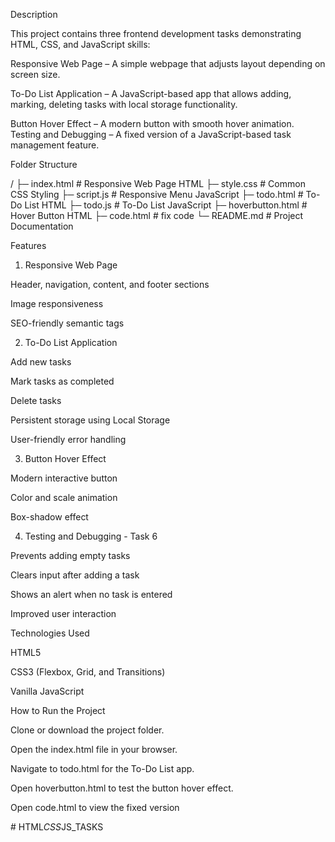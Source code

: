 Description

This project contains three frontend development tasks demonstrating HTML, CSS, and JavaScript skills:

Responsive Web Page – A simple webpage that adjusts layout depending on screen size.

To-Do List Application – A JavaScript-based app that allows adding, marking, deleting tasks with local storage functionality.

Button Hover Effect – A modern button with smooth hover animation.
Testing and Debugging – A fixed version of a JavaScript-based task management feature.

Folder Structure

/
├─ index.html           # Responsive Web Page HTML
├─ style.css           # Common CSS Styling
├─ script.js           # Responsive Menu JavaScript
├─ todo.html           # To-Do List HTML
├─ todo.js            # To-Do List JavaScript
├─ hoverbutton.html    # Hover Button HTML
├─   code.html        # fix code
└─ README.md          # Project Documentation

Features

1. Responsive Web Page

Header, navigation, content, and footer sections

Image responsiveness

SEO-friendly semantic tags

2. To-Do List Application

Add new tasks

Mark tasks as completed

Delete tasks

Persistent storage using Local Storage

User-friendly error handling

3. Button Hover Effect

Modern interactive button

Color and scale animation

Box-shadow effect

 4. Testing and Debugging - Task 6

 Prevents adding empty tasks
 
Clears input after adding a task
 
Shows an alert when no task is entered

Improved user interaction


Technologies Used

HTML5

CSS3 (Flexbox, Grid, and Transitions)

Vanilla JavaScript

How to Run the Project

Clone or download the project folder.

Open the index.html file in your browser.

Navigate to todo.html for the To-Do List app.

Open hoverbutton.html to test the button hover effect.

Open code.html to view the fixed version


#   H T M L _ C S S _ J S _ T A S K S 
 
 
